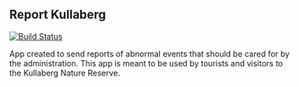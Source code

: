 ## Report Kullaberg
[![Build Status](https://travis-ci.org/xtreemze/report.svg?branch=master)](https://travis-ci.org/xtreemze/report)

App created to send reports of abnormal events that should be cared for by the administration. This app is meant to be used by tourists and visitors to the Kullaberg Nature Reserve.
